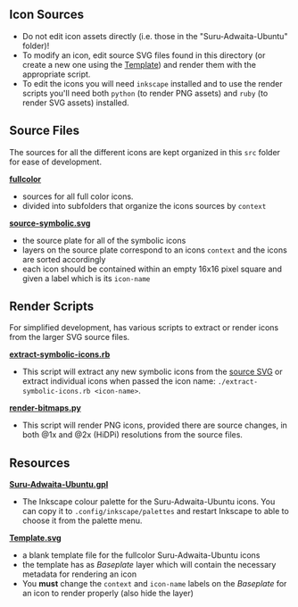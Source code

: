 ## Icon Sources

- Do not edit icon assets directly (i.e. those in the "Suru-Adwaita-Ubuntu" folder)! 
- To modify an icon, edit source SVG files found in this directory (or create a new one using the [Template](Template.svg)) and render them with the appropriate script.
- To edit the icons you will need `inkscape` installed and to use the render scripts you'll need both `python` (to render PNG assets) and `ruby` (to render SVG assets) installed.

## Source Files

The sources for all the different icons are kept organized in this `src` folder for ease of development.

**[fullcolor](./fullcolor)**
 - sources for all full color icons.
 - divided into subfolders that organize the icons sources by `context`

**[source-symbolic.svg](./source-symbolic.svg)**
 - the source plate for all of the symbolic icons
 - layers on the source plate correspond to an icons `context` and the icons are sorted accordingly
 - each icon should be contained within an empty 16x16 pixel square and given a label which is its `icon-name`

## Render Scripts

For simplified development, has various scripts to extract or render icons from the larger SVG source files.

**[extract-symbolic-icons.rb](./extract-symbolic-icons.rb)**
 - This script will extract any new symbolic icons from the [source SVG](./source-symbolic.svg) or extract individual icons when passed the icon name: `./extract-symbolic-icons.rb <icon-name>`. 

**[render-bitmaps.py](./render-bitmaps.py)**
- This script will render PNG icons, provided there are source changes, in both @1x and @2x (HiDPi) resolutions from the source files. 

## Resources

**[Suru-Adwaita-Ubuntu.gpl](./Suru-Adwaita-Ubuntu.gpl)**
- The Inkscape colour palette for the Suru-Adwaita-Ubuntu icons. You can copy it to `.config/inkscape/palettes` and restart Inkscape to able to choose it from the palette menu.

**[Template.svg](./Template.svg)**
 - a blank template file for the fullcolor Suru-Adwaita-Ubuntu icons
 - the template has as _Baseplate_ layer which will contain the necessary metadata for rendering an icon
 - You **must** change the `context` and `icon-name` labels on the _Baseplate_ for an icon to render properly (also hide the layer)